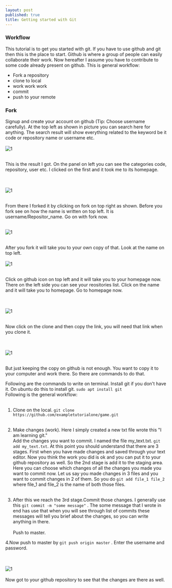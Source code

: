 ```yaml
---
layout: post
published: true
title: Getting started with Git
---
```


### Workflow
This tutorial is to get you started with git. If you have to use github and git then this is the place to start. Github is where a group of people can easily collaborate their work. Now hereafter I assume you have to contribute to some code already present on github. This is general workflow:
<ul><li>Fork a repository</li><li>clone to local</li><li>work work work</li><li>commit</li><li>push to your remote</li></ul>

### Fork
Signup and create your account on github (Tip: Choose username carefully).
At the top left as shown in picture you can search here for anything. The search result will show everything related to the keyword be it code or repository name or username etc.<br/><br/>
![1](/img/1.gif)<br/><br/>

This is the result I got. On the panel on left you can see the categories code, repository, user etc. I clicked on the first and it took me to its homepage.

<br/> <br/>![1](/img/2.gif)<br/><br/>

From there I forked it by clicking on fork on top right as shown. Before you fork see on how the name is written on top left. It is username/Repositor_name. Go on with fork now.<br/><br/>

![1](/img/3.gif)<br/><br/>

After you fork it will take you to your own copy of that. Look at the name on top left. <br/><br/>![1](/img/4.gif)<br/><br/>

Click on github icon on top left and it will take you to your homepage now. There on the left side you can see your reositories list. Click on the name and it will take you to homepage. Go to homepage now.

<br/><br/>![1](/img/5.gif)<br/><br/>

Now click on the clone and then copy the link, you will need that link when you clone it.

<br/><br/>![1](/img/6.gif)<br/><br/>

 But just keeping the copy on github is not enough. You want to copy it to your computer and work there. So there are commands to do that.
 
 Following are the commands to write on terminal. Install git if you don't have it. On ubuntu do this to install git.
 `sudo apt install git`<br/>
 Following is the general workflow:<br/><br/>
 
 
1. Clone  on the local. 
  `git clone https://github.com/exampletutorialone/game.git`
  <br/><br/>
  
  2. Make changes (work). Here I simply created a new txt file wrote this "I am learning git."<br/>Add the changes you want to commit. I named the file my_text.txt. 
  `git add my_text.txt`. At this point you should understand that there are 3 stages. First when you have made changes and saved through your text editor. Now you think the work you did is ok and you can put it to your github repository as well. So the 2nd stage is add it to the staging area. Here you can choose which changes of all the changes you made you want to commit now. Let us say you made changes in 3 files and you want to commit changes in 2 of them. So you do 
  `git add file_1 file_2` 
  where file_1 and file_2 is the name of both those files.<br/><br/>
  
  
  3. After this we reach the 3rd stage.Commit those changes. I generally use this 
  `git commit -m "some message"`
  . The some message that I wrote in end has use that when you will see through list of commits these messages will tell you brief about the changes, so you can write anything in there.<br/><br/>Push to master. 
  
  4.Now push to master by 
  `git push origin master`
  . Enter the username and password. <br/><br/>
  
  
 <br/>![1](/img/7.png)<br/>
<br/> Now got to your github repository to see that the changes are there as well. 
